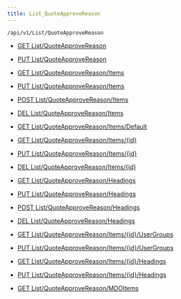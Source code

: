 ```yaml
---
title: List_QuoteApproveReason
---
```


```http
/api/v1/List/QuoteApproveReason
```




* [GET List/QuoteApproveReason](v1QuoteApproveReasonList_GetListDefinition.md)

* [PUT List/QuoteApproveReason](v1QuoteApproveReasonList_SetListDefinition.md)

* [GET List/QuoteApproveReason/Items](v1QuoteApproveReasonList_GetAll.md)

* [PUT List/QuoteApproveReason/Items](v1QuoteApproveReasonList_PutAllQuoteApproveReason.md)

* [POST List/QuoteApproveReason/Items](v1QuoteApproveReasonList_PostQuoteApproveReason.md)

* [DEL List/QuoteApproveReason/Items](v1QuoteApproveReasonList_DeleteAllQuoteApproveReason.md)

* [GET List/QuoteApproveReason/Items/Default](v1QuoteApproveReasonList_CreateDefaultQuoteApproveReason.md)

* [GET List/QuoteApproveReason/Items/{id}](v1QuoteApproveReasonList_GetQuoteApproveReason.md)

* [PUT List/QuoteApproveReason/Items/{id}](v1QuoteApproveReasonList_PutQuoteApproveReason.md)

* [DEL List/QuoteApproveReason/Items/{id}](v1QuoteApproveReasonList_DeleteQuoteApproveReason.md)

* [GET List/QuoteApproveReason/Headings](v1QuoteApproveReasonList_GetQuoteApproveReasonHeadings.md)

* [PUT List/QuoteApproveReason/Headings](v1QuoteApproveReasonList_PutQuoteApproveReasonHeadings.md)

* [POST List/QuoteApproveReason/Headings](v1QuoteApproveReasonList_PostQuoteApproveReasonHeading.md)

* [DEL List/QuoteApproveReason/Headings](v1QuoteApproveReasonList_DeleteQuoteApproveReasonHeadings.md)

* [GET List/QuoteApproveReason/Items/{id}/UserGroups](v1QuoteApproveReasonList_GetQuoteApproveReasonUserGroupsForListItem.md)

* [PUT List/QuoteApproveReason/Items/{id}/UserGroups](v1QuoteApproveReasonList_PutQuoteApproveReasonUserGroupsForListItem.md)

* [GET List/QuoteApproveReason/Items/{id}/Headings](v1QuoteApproveReasonList_GetQuoteApproveReasonHeadingsForListItem.md)

* [PUT List/QuoteApproveReason/Items/{id}/Headings](v1QuoteApproveReasonList_PutQuoteApproveReasonHeadingsForListItem.md)

* [GET List/QuoteApproveReason/MDOItems](v1QuoteApproveReasonList_GetMDOList.md)